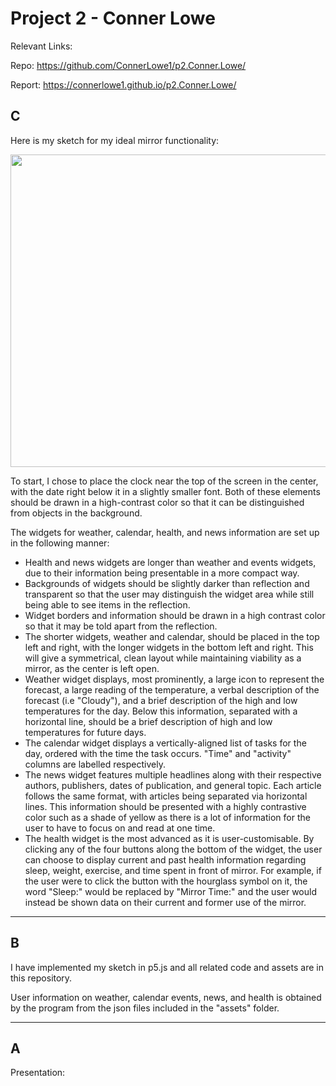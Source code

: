 # Project 2 - Conner Lowe

Relevant Links:

Repo: https://github.com/ConnerLowe1/p2.Conner.Lowe/

Report: https://connerlowe1.github.io/p2.Conner.Lowe/

## C

Here is my sketch for my ideal mirror functionality:

<img src="https://user-images.githubusercontent.com/114852176/202053274-abdb4346-4fe2-45d9-90e3-e53b3fd1a662.jpg" width="700" height = "500">

To start, I chose to place the clock near the top of the screen in the center, with the date right below it in a slightly smaller font. Both of these elements should be drawn in a high-contrast color so that it can be distinguished from objects in the background.

The widgets for weather, calendar, health, and news information are set up in the following manner:
- Health and news widgets are longer than weather and events widgets, due to their information being presentable in a more compact way.
- Backgrounds of widgets should be slightly darker than reflection and transparent so that the user may distinguish the widget area while still being able to see items in the reflection.
- Widget borders and information should be drawn in a high contrast color so that it may be told apart from the reflection.
- The shorter widgets, weather and calendar, should be placed in the top left and right, with the longer widgets in the bottom left and right. This will give a symmetrical, clean layout while maintaining viability as a mirror, as the center is left open.
- Weather widget displays, most prominently, a large icon to represent the forecast, a large reading of the temperature, a verbal description of the forecast (i.e "Cloudy"), and a brief description of the high and low temperatures for the day. Below this information, separated with a horizontal line, should be a brief description of high and low temperatures for future days.
- The calendar widget displays a vertically-aligned list of tasks for the day, ordered with the time the task occurs. "Time" and "activity" columns are labelled respectively.
- The news widget features multiple headlines along with their respective authors, publishers, dates of publication, and general topic. Each article follows the same format, with articles being separated via horizontal lines. This information should be presented with a highly contrastive color such as a shade of yellow as there is a lot of information for the user to have to focus on and read at one time.
- The health widget is the most advanced as it is user-customisable. By clicking any of the four buttons along the bottom of the widget, the user can choose to display current and past health information regarding sleep, weight, exercise, and time spent in front of mirror. For example, if the user were to click the button with the hourglass symbol on it, the word "Sleep:" would be replaced by "Mirror Time:" and the user would instead be shown data on their current and former use of the mirror.

---

## B 

I have implemented my sketch in p5.js and all related code and assets are in this repository.

User information on weather, calendar events, news, and health is obtained by the program from the json files included in the "assets" folder.

---

## A

Presentation: 
